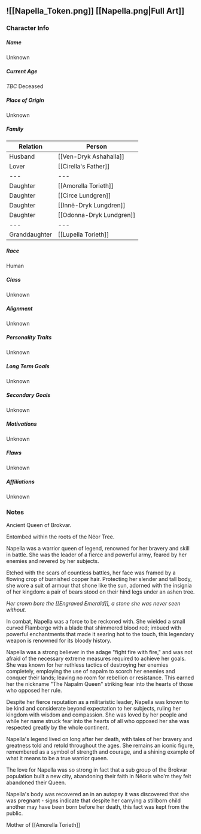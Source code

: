 ![[Napella_Token.png]]
[[Napella.png|Full Art]]
---
### Character Info

##### Name 
Unknown 

##### Current Age
*TBC* Deceased

##### Place of Origin
Unknown

##### Family
| Relation | Person |
| --- | --- |
| Husband | [[Ven-Dryk Ashahalla]] |
| Lover | [[Cirella's Father]] |
| --- | --- |
| Daughter | [[Amorella Torieth]] |
| Daughter | [[Circe Lundgren]] |
| Daughter | [[Innë-Dryk Lungdren]] |
| Daughter | [[Odonna-Dryk Lundgren]] |
| --- | --- |
| Granddaughter | [[Lupella Torieth]] |
##### Race
Human

##### Class
Unknown

##### Alignment
Unknown

##### Personality Traits
Unknown

##### Long Term Goals
Unknown

##### Secondary Goals
Unknown

##### Motivations
Unknown

##### Flaws
Unknown

##### Affiliations
Unknown

### Notes

Ancient Queen of Brokvar. 

Entombed within the roots of the Nëor Tree.

Napella was a warrior queen of legend, renowned for her bravery and skill in battle. She was the leader of a fierce and powerful army, feared by her enemies and revered by her subjects.

Etched with the scars of countless battles, her face was framed by a flowing crop of burnished copper hair. Protecting her slender and tall body, she wore a suit of armour that shone like the sun, adorned with the insignia of her kingdom: a pair of bears stood on their hind legs under an ashen tree.

*Her crown bore the [[Engraved Emerald]], a stone she was never seen without.*

In combat, Napella was a force to be reckoned with. She wielded a small curved Flamberge with a blade that shimmered blood red; imbued with powerful enchantments that made it searing hot to the touch, this legendary weapon is renowned for its bloody history.

Napella was a strong believer in the adage "fight fire with fire," and was not afraid of the necessary extreme measures required to achieve her goals. She was known for her ruthless tactics of destroying her enemies completely, employing the use of napalm to scorch her enemies and conquer their lands; leaving no room for rebellion or resistance. This earned her the nickname "The Napalm Queen" striking fear into the hearts of those who opposed her rule.

Despite her fierce reputation as a militaristic leader, Napella was known to be kind and considerate beyond expectation to her subjects, ruling her kingdom with wisdom and compassion. She was loved by her people and while her name struck fear into the hearts of all who opposed her she was respected greatly by the whole continent.

Napella's legend lived on long after her death, with tales of her bravery and greatness told and retold throughout the ages. She remains an iconic figure, remembered as a symbol of strength and courage, and a shining example of what it means to be a true warrior queen.

The love for Napella was so strong in fact that a sub group of the Brokvar population built a new city, abandoning their faith in Nëoris who'm they felt abandoned their Queen.

Napella's body was recovered an in an autopsy it was discovered that she was pregnant - signs indicate that despite her carrying a stillborn child another may have been born before her death, this fact was kept from the public. 


Mother of [[Amorella Torieth]]